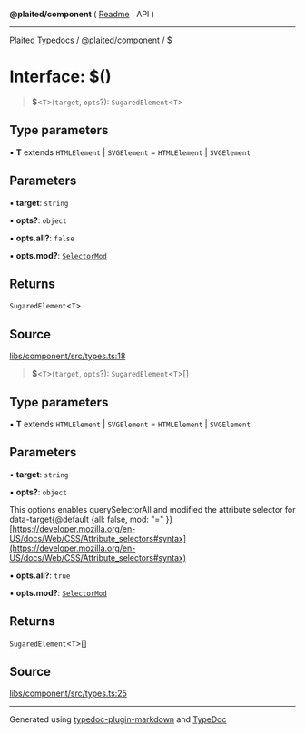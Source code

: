 **@plaited/component** ( [Readme](../README.md) \| API )

***

[Plaited Typedocs](../../../modules.md) / [@plaited/component](../modules.md) / $

# Interface: $()

> **$**\<`T`\>(`target`, `opts`?): `SugaredElement`\<`T`\>

## Type parameters

▪ **T** extends `HTMLElement` \| `SVGElement` = `HTMLElement` \| `SVGElement`

## Parameters

▪ **target**: `string`

▪ **opts?**: `object`

▪ **opts.all?**: `false`

▪ **opts.mod?**: [`SelectorMod`](../type-aliases/SelectorMod.md)

## Returns

`SugaredElement`\<`T`\>

## Source

[libs/component/src/types.ts:18](https://github.com/plaited/plaited/blob/b151218/libs/component/src/types.ts#L18)

> **$**\<`T`\>(`target`, `opts`?): `SugaredElement`\<`T`\>[]

## Type parameters

▪ **T** extends `HTMLElement` \| `SVGElement` = `HTMLElement` \| `SVGElement`

## Parameters

▪ **target**: `string`

▪ **opts?**: `object`

This options enables querySelectorAll and modified the attribute selector for data-target{@default {all: false, mod: "=" }} [https://developer.mozilla.org/en-US/docs/Web/CSS/Attribute_selectors#syntax](https://developer.mozilla.org/en-US/docs/Web/CSS/Attribute_selectors#syntax)

▪ **opts.all?**: `true`

▪ **opts.mod?**: [`SelectorMod`](../type-aliases/SelectorMod.md)

## Returns

`SugaredElement`\<`T`\>[]

## Source

[libs/component/src/types.ts:25](https://github.com/plaited/plaited/blob/b151218/libs/component/src/types.ts#L25)

***

Generated using [typedoc-plugin-markdown](https://www.npmjs.com/package/typedoc-plugin-markdown) and [TypeDoc](https://typedoc.org/)
